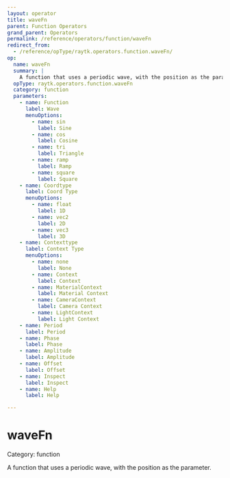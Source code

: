 ```yaml
---
layout: operator
title: waveFn
parent: Function Operators
grand_parent: Operators
permalink: /reference/operators/function/waveFn
redirect_from:
  - /reference/opType/raytk.operators.function.waveFn/
op:
  name: waveFn
  summary: |
    A function that uses a periodic wave, with the position as the parameter.
  opType: raytk.operators.function.waveFn
  category: function
  parameters:
    - name: Function
      label: Wave
      menuOptions:
        - name: sin
          label: Sine
        - name: cos
          label: Cosine
        - name: tri
          label: Triangle
        - name: ramp
          label: Ramp
        - name: square
          label: Square
    - name: Coordtype
      label: Coord Type
      menuOptions:
        - name: float
          label: 1D
        - name: vec2
          label: 2D
        - name: vec3
          label: 3D
    - name: Contexttype
      label: Context Type
      menuOptions:
        - name: none
          label: None
        - name: Context
          label: Context
        - name: MaterialContext
          label: Material Context
        - name: CameraContext
          label: Camera Context
        - name: LightContext
          label: Light Context
    - name: Period
      label: Period
    - name: Phase
      label: Phase
    - name: Amplitude
      label: Amplitude
    - name: Offset
      label: Offset
    - name: Inspect
      label: Inspect
    - name: Help
      label: Help

---
```


# waveFn

Category: function



A function that uses a periodic wave, with the position as the parameter.
